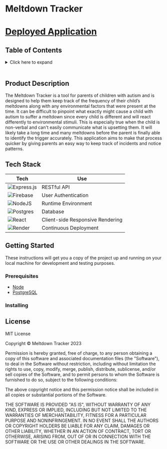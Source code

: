 # Meltdown Tracker

# [Deployed Application](https://solo-mvp-meltdown-trackers.onrender.com)

## Table of Contents
<details>
<summary>Click here to expand</summary>

1. [Project Description](#project-description)
2. [Tech Stack](#tech-stack)
3. [How to Use for Developers](#how-to-use-developers) 
4. [License](#license)

</details>
<br/>



## Product Description

The Meltdown Tracker is a tool for parents of children with autism and is designed to help them keep track of the frequency of their child’s meltdowns along with any environmental factors that were present at the time. It can be difficult to pinpoint what exactly might cause a child with autism to suffer a meltdown since every child is different and will react differently to environmental stimuli. This is especially true when the child is non-verbal and can't easily communicate what is upsetting them. It will likely take a long time and many meltdowns before the parent is finally able to identify the trigger accurately. This application aims to make that process quicker by giving parents an easy way to keep track of incidents and notice patterns.

## Tech Stack

| Tech | Use |
| ---------- | ----------- |
| ![Express.js](https://img.shields.io/badge/express.js-%23404d59.svg?style=for-the-badge&logo=express&logoColor=%2361DAFB) | RESTful API |
| ![Firebase](https://img.shields.io/badge/firebase-%23039BE5.svg?style=for-the-badge&logo=firebase) | User Authentication |
| ![NodeJS](https://img.shields.io/badge/node.js-6DA55F?style=for-the-badge&logo=node.js&logoColor=white) | Runtime Environment |
| ![Postgres](https://img.shields.io/badge/postgres-%23316192.svg?style=for-the-badge&logo=postgresql&logoColor=white) | Database |
| ![React](https://img.shields.io/badge/react-%2320232a.svg?style=for-the-badge&logo=react&logoColor=%2361DAFB) | Client-side Responsive Rendering |
| ![Render](https://img.shields.io/badge/Render-%46E3B7.svg?style=for-the-badge&logo=render&logoColor=white) | Continuous Deployment |


## Getting Started
These instructions will get you a copy of the project up and running on your local machine for development and testing purposes.

### Prerequisites
* [Node](https://nodejs.org/en)
* [PostgreSQL](https://www.postgresql.org/)

### Installing

## License
MIT License

Copyright © Meltdown Tracker 2023

Permission is hereby granted, free of charge, to any person obtaining a copy of this software and associated documentation files (the "Software"), to deal in the Software without restriction, including without limitation the rights to use, copy, modify, merge, publish, distribute, sublicense, and/or sell copies of the Software, and to permit persons to whom the Software is furnished to do so, subject to the following conditions:

The above copyright notice and this permission notice shall be included in all copies or substantial portions of the Software.

THE SOFTWARE IS PROVIDED "AS IS", WITHOUT WARRANTY OF ANY KIND, EXPRESS OR IMPLIED, INCLUDING BUT NOT LIMITED TO THE WARRANTIES OF MERCHANTABILITY, FITNESS FOR A PARTICULAR PURPOSE AND NONINFRINGEMENT. IN NO EVENT SHALL THE AUTHORS OR COPYRIGHT HOLDERS BE LIABLE FOR ANY CLAIM, DAMAGES OR OTHER LIABILITY, WHETHER IN AN ACTION OF CONTRACT, TORT OR OTHERWISE, ARISING FROM, OUT OF OR IN CONNECTION WITH THE SOFTWARE OR THE USE OR OTHER DEALINGS IN THE SOFTWARE.